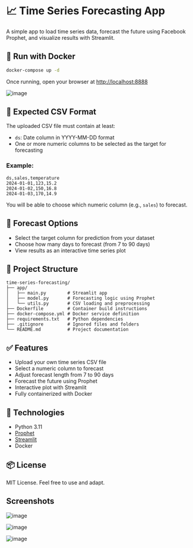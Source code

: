 # 📈 Time Series Forecasting App


A simple app to load time series data, forecast the future using Facebook Prophet, and visualize results with Streamlit.

## 🐳 Run with Docker

```bash
docker-compose up -d
```

Once running, open your browser at [http://localhost:8888](http://localhost:8888)

![image](https://github.com/user-attachments/assets/868722d7-082c-4f6b-81ae-eeda452ecca1)

## 📄 Expected CSV Format

The uploaded CSV file must contain at least:

- `ds`: Date column in YYYY-MM-DD format
- One or more numeric columns to be selected as the target for forecasting

### Example:

```
ds,sales,temperature
2024-01-01,123,15.2
2024-01-02,150,16.8
2024-01-03,170,14.9
```

You will be able to choose which numeric column (e.g., `sales`) to forecast.

## 🔧 Forecast Options

- Select the target column for prediction from your dataset
- Choose how many days to forecast (from 7 to 90 days)
- View results as an interactive time series plot

## 📁 Project Structure

```
time-series-forecasting/
├── app/
│   ├── main.py        # Streamlit app
│   ├── model.py       # Forecasting logic using Prophet
│   └── utils.py       # CSV loading and preprocessing
├── Dockerfile         # Container build instructions
├── docker-compose.yml # Docker service definition
├── requirements.txt   # Python dependencies
├── .gitignore         # Ignored files and folders
└── README.md          # Project documentation
```

## ✅ Features

- Upload your own time series CSV file
- Select a numeric column to forecast
- Adjust forecast length from 7 to 90 days
- Forecast the future using Prophet
- Interactive plot with Streamlit
- Fully containerized with Docker

## 🔧 Technologies

- Python 3.11
- [Prophet](https://facebook.github.io/prophet/)
- [Streamlit](https://streamlit.io/)
- Docker

## 📦 License

MIT License. Feel free to use and adapt.


## Screenshots

![image](https://github.com/user-attachments/assets/31754d41-fd2d-4a7b-9609-0e9de67cb009)

![image](https://github.com/user-attachments/assets/c4d7c703-d56c-424e-9272-7609613625b3)

![image](https://github.com/user-attachments/assets/5a31a636-dd8e-4c00-bcf8-8e18f2d28a7b)


